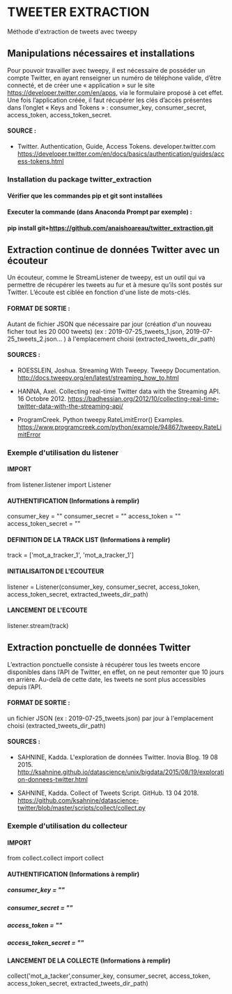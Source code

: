 # TWEETER EXTRACTION

 Méthode d'extraction de tweets avec tweepy



## Manipulations nécessaires et installations

Pour pouvoir travailler avec tweepy, il est nécessaire de posséder un compte Twitter, 
en ayant renseigner un numéro de téléphone valide, d’être connecté, 
et de créer une « application » sur le site https://developer.twitter.com/en/apps, 
via le formulaire proposé à cet effet. Une fois l’application créée, il faut récupérer 
les clés d’accès présentes dans l’onglet « Keys and Tokens » : consumer_key, consumer_secret, 
access_token, access_token_secret.

#### SOURCE :

- Twitter. Authentication, Guide, Access Tokens. developer.twitter.com
https://developer.twitter.com/en/docs/basics/authentication/guides/access-tokens.html

### Installation du package twitter_extraction

#### Vérifier que les commandes pip et git sont installées
#### Executer la commande (dans Anaconda Prompt par exemple) : 
#### pip install git+https://github.com/anaishoareau/twitter_extraction.git



## Extraction continue de données Twitter avec un écouteur

Un écouteur, comme le StreamListener de tweepy, est un outil qui va permettre de récupérer 
les tweets au fur et à mesure qu’ils sont postés sur Twitter. L’écoute est ciblée en fonction 
d'une liste de mots-clés.

#### FORMAT DE SORTIE :
Autant de fichier JSON que nécessaire par jour (création d'un nouveau ficher tout les 20 000 tweets)
(ex : 2019-07-25_tweets_1.json, 2019-07-25_tweets_2.json... ) à l'emplacement choisi (extracted_tweets_dir_path)

#### SOURCES :

- ROESSLEIN, Joshua. Streaming With Tweepy. Tweepy Documentation.
http://docs.tweepy.org/en/latest/streaming_how_to.html

- HANNA, Axel. Collecting real-time Twitter data with the Streaming API. 16 Octobre 2012.
https://badhessian.org/2012/10/collecting-real-time-twitter-data-with-the-streaming-api/

- ProgramCreek. Python tweepy.RateLimitError() Examples.
https://www.programcreek.com/python/example/94867/tweepy.RateLimitError


### Exemple d'utilisation du listener

#### IMPORT
from listener.listener import Listener

#### AUTHENTIFICATION (Informations à remplir)
consumer_key = ""
consumer_secret = ""
access_token = ""
access_token_secret = ""

#### DEFINITION DE LA TRACK LIST (Informations à remplir)
track = ['mot_a_tracker_1', 'mot_a_tracker_1']
 
#### INITIALISAITON DE L'ECOUTEUR
listener = Listener(consumer_key, consumer_secret, access_token, access_token_secret, extracted_tweets_dir_path)

#### LANCEMENT DE L'ECOUTE
listener.stream(track)



## Extraction ponctuelle de données Twitter

L’extraction ponctuelle consiste à récupérer tous les tweets encore disponibles dans l’API de Twitter, 
en effet, on ne peut remonter que 10 jours en arrière. Au-delà de cette date, les tweets ne sont plus 
accessibles depuis l’API. 

#### FORMAT DE SORTIE : 
un fichier JSON (ex : 2019-07-25_tweets.json) par jour 
à l'emplacement choisi (extracted_tweets_dir_path)

#### SOURCES :

- SAHNINE, Kadda. L'exploration de données Twitter. Inovia Blog. 19 08 2015. 
http://ksahnine.github.io/datascience/unix/bigdata/2015/08/19/exploration-donnees-twitter.html

- SAHNINE, Kadda. Collect of Tweets Script. GitHub. 13 04 2018. 
https://github.com/ksahnine/datascience-twitter/blob/master/scripts/collect/collect.py


### Exemple d'utilisation du collecteur

#### IMPORT 
from collect.collect import collect

#### AUTHENTIFICATION (Informations à remplir)

##### consumer_key = ""
##### consumer_secret = ""
##### access_token = ""
##### access_token_secret = ""

#### LANCEMENT DE LA COLLECTE (Informations à remplir)
collect('mot_a_tacker',consumer_key, consumer_secret, access_token, access_token_secret, extracted_tweets_dir_path)